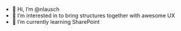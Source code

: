 - 👋 Hi, I’m @nlausch
- 👀 I’m interested in to bring structures together with awesome UX
- 🌱 I’m currently learning SharePoint

<!---
nlausch/nlausch is a ✨ special ✨ repository because its `README.md` (this file) appears on your GitHub profile.
You can click the Preview link to take a look at your changes.
--->
